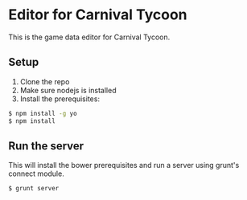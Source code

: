 # Editor for Carnival Tycoon

This is the game data editor for Carnival Tycoon.

## Setup

1. Clone the repo
2. Make sure nodejs is installed
3. Install the prerequisites:

```sh
$ npm install -g yo
$ npm install
```

## Run the server

This will install the bower prerequisites and run a server using grunt's connect
module.

```sh
$ grunt server
```

